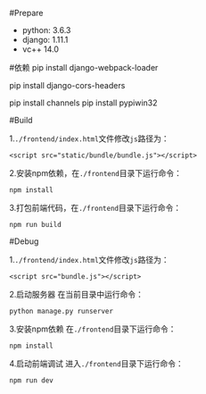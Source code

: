 ﻿#Prepare

+ python: 3.6.3
+ django: 1.11.1
+ vc++ 14.0


#依赖
pip install django-webpack-loader

pip install django-cors-headers

pip install channels
pip install pypiwin32

#Build

1.`./frontend/index.html`文件修改`js`路径为：

```
<script src="static/bundle/bundle.js"></script>
```

2.安装npm依赖，在`./frontend`目录下运行命令：

```
npm install
```

3.打包前端代码，在`./frontend`目录下运行命令：

```
npm run build
```

#Debug

1.`./frontend/index.html`文件修改`js`路径为：

```
<script src="bundle.js"></script>
```

2.启动服务器	在当前目录中运行命令：

```
python manage.py runserver
```
3.安装npm依赖	在`./frontend`目录下运行命令：

```
npm install
```

4.启动前端调试	进入`./frontend`目录下运行命令：

```
npm run dev
```